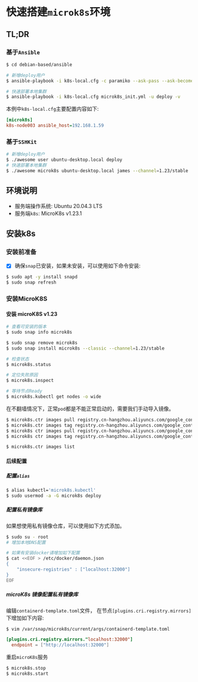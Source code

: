 # 快速搭建`microk8s`环境

## TL;DR

### 基于`Ansible`

```bash
$ cd debian-based/ansible

# 新增deploy用户
$ ansible-playbook -i k8s-local.cfg -c paramiko --ask-pass --ask-become-pass create-user.yml -v

# 快速部署本地集群
$ ansible-playbook -i k8s-local.cfg microk8s_init.yml -u deploy -v
```

本例中`k8s-local.cfg`主要配置内容如下:

```ini
[microk8s]
k8s-node003 ansible_host=192.168.1.59
```

### 基于`SSHKit`

```bash
# 新增deploy用户
$ ./awesome user ubuntu-desktop.local deploy
# 快速部署本地集群
$ ./awesome microk8s ubuntu-desktop.local james --channel=1.23/stable
```

## 环境说明

- 服务端操作系统: Ubuntu 20.04.3 LTS
- 服务端`k8s`: MicroK8s v1.23.1

## 安装k8s

### 安装前准备

- [x] 确保`snap`已安装，如果未安装，可以使用如下命令安装:
  
```bash
$ sudo apt -y install snapd
$ sudo snap refresh
```

### 安装MicroK8S

#### 安装 microK8S v1.23

```bash
# 查看可安装的版本
$ sudo snap info microk8s

$ sudo snap remove microk8s
$ sudo snap install microk8s --classic --channel=1.23/stable

# 检查状态
$ microk8s.status

# 定位失败原因
$ microk8s.inspect

# 等待节点Ready
$ microk8s.kubectl get nodes -o wide
```

在不翻墙情况下，正常`pod`都是不能正常启动的，需要我们手动导入镜像。

```bash
$ microk8s.ctr images pull registry.cn-hangzhou.aliyuncs.com/google_containers/pause:3.1
$ microk8s.ctr images tag registry.cn-hangzhou.aliyuncs.com/google_containers/pause:3.1 k8s.gcr.io/pause:3.1
$ microk8s ctr images pull registry.cn-hangzhou.aliyuncs.com/google_containers/metrics-server:v0.5.2
$ microk8s ctr images tag registry.cn-hangzhou.aliyuncs.com/google_containers/metrics-server:v0.5.2 k8s.gcr.io/metrics-server/metrics-server:v0.5.2

$ microk8s.ctr images list
```

#### 后续配置

##### 配置`alias`

```bash
$ alias kubectl='microk8s.kubectl'
$ sudo usermod -a -G microk8s deploy
```

##### 配置私有镜像库

如果想使用私有镜像仓库，可以使用如下方式添加。

```bash
$ sudo su - root
# 增加本地DNS配置

# 如果有安装docker请增加如下配置
$ cat <<EOF > /etc/docker/daemon.json
{
    "insecure-registries" : ["localhost:32000"]
}
EOF
```

##### microK8s 镜像配置私有镜像库

编辑`containerd-template.toml`文件， 在节点`[plugins.cri.registry.mirrors]`下增加如下内容:

```bash
$ vim /var/snap/microk8s/current/args/containerd-template.toml
```
```toml
[plugins.cri.registry.mirrors."localhost:32000"]
  endpoint = ["http://localhost:32000"]
```

重启`microK8s`服务

```bash
$ microk8s.stop
$ microk8s.start
```







